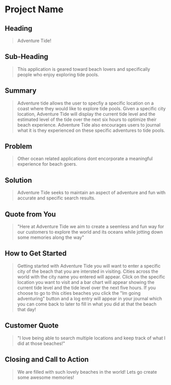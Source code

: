 # Project Name #

<!-- 
> This material was originally posted [here](http://www.quora.com/What-is-Amazons-approach-to-product-development-and-product-management). It is reproduced here for posterities sake.

There is an approach called "working backwards" that is widely used at Amazon. They work backwards from the customer, rather than starting with an idea for a product and trying to bolt customers onto it. While working backwards can be applied to any specific product decision, using this approach is especially important when developing new products or features.

For new initiatives a product manager typically starts by writing an internal press release announcing the finished product. The target audience for the press release is the new/updated product's customers, which can be retail customers or internal users of a tool or technology. Internal press releases are centered around the customer problem, how current solutions (internal or external) fail, and how the new product will blow away existing solutions.

If the benefits listed don't sound very interesting or exciting to customers, then perhaps they're not (and shouldn't be built). Instead, the product manager should keep iterating on the press release until they've come up with benefits that actually sound like benefits. Iterating on a press release is a lot less expensive than iterating on the product itself (and quicker!).

If the press release is more than a page and a half, it is probably too long. Keep it simple. 3-4 sentences for most paragraphs. Cut out the fat. Don't make it into a spec. You can accompany the press release with a FAQ that answers all of the other business or execution questions so the press release can stay focused on what the customer gets. My rule of thumb is that if the press release is hard to write, then the product is probably going to suck. Keep working at it until the outline for each paragraph flows. 

Oh, and I also like to write press-releases in what I call "Oprah-speak" for mainstream consumer products. Imagine you're sitting on Oprah's couch and have just explained the product to her, and then you listen as she explains it to her audience. That's "Oprah-speak", not "Geek-speak".

Once the project moves into development, the press release can be used as a touchstone; a guiding light. The product team can ask themselves, "Are we building what is in the press release?" If they find they're spending time building things that aren't in the press release (overbuilding), they need to ask themselves why. This keeps product development focused on achieving the customer benefits and not building extraneous stuff that takes longer to build, takes resources to maintain, and doesn't provide real customer benefit (at least not enough to warrant inclusion in the press release).
 -->
 
## Heading ##
  > Adventure Tide!

## Sub-Heading ##
  > This application is geared toward beach lovers and specifically people who enjoy exploring tide pools.

## Summary ##
  > Adventure tide allows the user to specfiy a specific location on a coast where they would like to explore tide pools. Given a specific city location, Adventure Tide will display the current tide level and the estimated level of the tide over the next six hours to optimize their beach experience. Adventure Tide also encourages users to journal what it is they experienced on these specific adventures to tide pools.

## Problem ##
  > Other ocean related applications dont encorporate a meaningful experience for beach goers. 

## Solution ##
  > Adventure Tide seeks to maintain an aspect of adventure and fun with accurate and specific search results.

## Quote from You ##
  > "Here at Adventure Tide we aim to create a seemless and fun way for our customers to explore the world and its oceans while jotting down some memories along the way"

## How to Get Started ##
  > Getting started with Adventure Tide you will want to enter a specific city of the beach that you are intersted in visiting. Cities across the world with the city name you entered will appear. Click on the specific location you want to visit and a bar chart will appear showing the current tide level and the tide level over the next five hours. If you choose to go to this cities beaches you click the "Im going adventuring" button and a log entry will appear in your journal which you can come back to later to fill in what you did at that the beach that day!

## Customer Quote ##
  > "I love being able to search multiple locations and keep track of what I did at those beaches!"

## Closing and Call to Action ##
  > We are filled with such lovely beaches in the world! Lets go create some awesome memories!